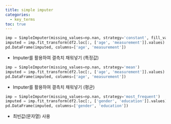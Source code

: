 ```yaml
---
title: simple imputer
categories:
  - key_terms
toc: true
---
```


```python
imp = SimpleImputer(missing_values=np.nan, strategy='constant', fill_value=-9999)
imputed = imp.fit_transform(df2.loc[:, ['age', 'measurement']].values)
pd.DataFrame(imputed, columns=['age', 'measurement'])
```
- Imputer를 활용하여 결측치 채워넣기 (특정값)
```python
imp = SimpleImputer(missing_values=np.nan, strategy='mean')
imputed = imp.fit_transform(df2.loc[:, ['age', 'measurement']].values)
pd.DataFrame(imputed, columns=['age', 'measurement'])
```
- Imputer를 활용하여 결측치 채워넣기 (평균)
```python
imp = SimpleImputer(missing_values=np.nan, strategy='most_frequent')
imputed = imp.fit_transform(df2.loc[:, ['gender', 'education']].values)
pd.DataFrame(imputed, columns=['gender', 'education'])
```
- 최빈값(문자열) 사용